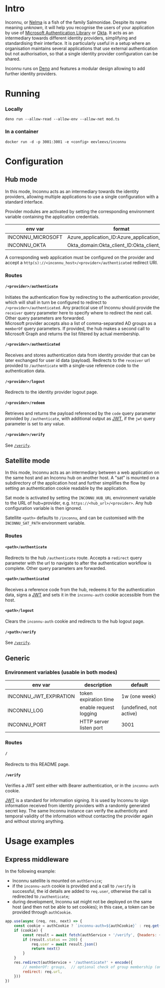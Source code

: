 # Intro

Inconnu, or [Nelma](https://en.wikipedia.org/wiki/Nelma) is a fish of the family Salmonidae. Despite its name meaning *unknown*, it will help you recognise the users of your application by use of [Microsoft Authentication Library](https://docs.microsoft.com/en-us/azure/active-directory/develop/msal-overview) or [Okta](https://www.okta.com/). It acts as an intermediary towards different identity providers, simplifying and standardising their interface. It is particularly useful in a setup where an organisation maintains several applications that use external authentication but not authorisation, so that a single identity provider configuration can be shared.

Inconnu runs on [Deno](https://deno.land/) and features a modular design allowing to add further identity providers.


# Running

### Locally
```deno run --allow-read --allow-env --allow-net mod.ts```

### In a container
```docker run -d -p 3001:3001 -e <config> eevleevs/inconnu```


# Configuration

## Hub mode

In this mode, Inconnu acts as an intermediary towards the identity providers, allowing multiple applications to use a single configuration with a standard interface.

Provider modules are activated by setting the corresponding environment variable containing the application credentials.

| env var           | format                                        |
| ----------------- | --------------------------------------------- |
| INCONNU_MICROSOFT | Azure_application_ID:Azure_application_secret |
| INCONNU_OKTA      | Okta_domain:Okta_client_ID:Okta_client_secret |

A corresponding web application must be configured on the provider and accept a `http(s)://<inconnu_host>/<provider>/authenticated` redirect URI.

### Routes

#### `/<provider>/authenticate`
Initiates the authentication flow by redirecting to the authentication provider, which will shall in turn be configured to redirect to `/<provider>/authenticated`. Any practical use of Inconnu should provide the `receiver` query parameter here to specify where to redirect the next call. Other query parameters are forwarded.  
Microsoft provider accepts also a list of comma-separated AD groups as a `memberOf` query parameters. If provided, the hub makes a second call to Microsoft Graph and returns the list filtered by actual membership.  

#### `/<provider>/authenticated`
Receives and stores authentication data from identity provider that can be later exchanged for user id data (payload). Redirects to the `receiver` url provided to `/authenticate` with a single-use reference code to the authentication data.

#### `/<provider>/logout`
Redirects to the identity provider logout page.

#### `/<provider>/redeem`
Retrieves and returns the payload referenced by the `code` query parameter provided by `/authenticate`, with additional output as [JWT](#jwt), if the `jwt` query parameter is set to any value.

#### `/<provider>/verify`
See [`/verify`](#verify).


## Satellite mode

In this mode, Inconnu acts as an intermediary between a web application on the same host and an Inconnu hub on another host. A "sat" is mounted on a subdirectory of the application host and further simplifies the flow by setting an authentication cookie readable by the application. 

Sat mode is activated by setting the `INCONNU_HUB_URL` environment variable to the URL of hub+provider, e.g. `https://<hub_url>/<provider>`. Any hub configuration variable is then ignored.

Satellite `<path>` defaults to `/inconnu`, and can be customised with the `INCONNU_SAT_PATH` environment variable.

### Routes

#### `<path>/authenticate`
Redirects to the hub `/authenticate` route. Accepts a `redirect` query parameter with the url to navigate to after the authentication workflow is complete. Other query parameters are forwarded.


#### `<path>/authenticated`
Receives a reference code from the hub, redeems it for the authentication data, signs a [JWT](#jwt) and sets it in the `inconnu-auth` cookie accessible from the host.

#### `<path>/logout`
Clears the `inconnu-auth` cookie and redirects to the hub logout page.

#### `/<path>/verify`
See [`/verify`](#verify).


## Generic

### Environment variables (usable in both modes)

| env var                | description             | default                 |
| ---------------------- | ----------------------- | ----------------------- |
| INCONNU_JWT_EXPIRATION | token expiration time   | 1w (one week)           |
| INCONNU_LOG            | enable request logging  | (undefined, not active) |
| INCONNU_PORT           | HTTP server listen port | 3001                    |

### Routes

#### `/`

Redirects to this README page.

#### `/verify` <a name="verify"></a>

Verifies a JWT sent either with Bearer authentication, or in the `inconnu-auth` cookie.

<a name="jwt"></a>[JWT](https://en.wikipedia.org/wiki/JSON_Web_Token) is a standard for information signing. It is used by Inconnu to sign information received from identity providers with a randomly generated secret key. The same Inconnu instance can verify the authenticity and temporal validity of the information without contacting the provider again and without storing anything.


# Usage examples

## Express middleware

In the following example:

- Inconnu satellite is mounted on `authService`;
- if the `inconnu-auth` cookie is provided and a call to `/verify` is successful, the id details are added to `req.user`, otherwise the call is redirected to `/authenticate`;
- during development, Inconnu sat might not be deployed on the same host (and then not be able to set cookies); in this case, a token can be provided through `authCookie`.

```js
app.use(async (req, res, next) => {
    const cookie = authCookie ? `inconnu-auth=${authCookie}` : req.get('cookie')
    if (cookie) {
        const result = await fetch(authService + '/verify', {headers: {cookie}})
        if (result.status == 200) {
            req.user = await result.json()
            return next()
        }
    }
    res.redirect(authService + '/authenticate?' + encode({
        // memberOf: groups,  // optional check of group membership (only MS)
        redirect: req.url,
    }))
})
